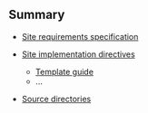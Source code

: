 
## Summary

* [Site requirements specification](./generalSpec.md)
* [Site implementation directives](./implementation.md)

  - [Template guide](.templateGuide.md)
  - ...

* [Source directories](./folders.md)
